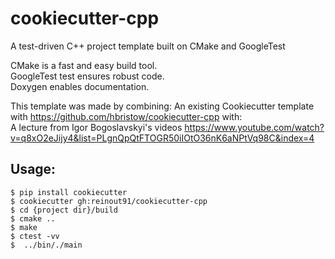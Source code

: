 cookiecutter-cpp
================

A test-driven C++ project template built on CMake and GoogleTest

CMake is a fast and easy build tool.  
GoogleTest test ensures robust code.  
Doxygen enables documentation.

This template was made by combining:
An existing Cookiecutter template with https://github.com/hbristow/cookiecutter-cpp with:  
A lecture from Igor Bogoslavskyi's videos https://www.youtube.com/watch?v=q8xO2eJijy4&list=PLgnQpQtFTOGR50iIOtO36nK6aNPtVq98C&index=4 



Usage:
------

    $ pip install cookiecutter
    $ cookiecutter gh:reinout91/cookiecutter-cpp
    $ cd {project dir}/build
    $ cmake ..
    $ make
    $ ctest -vv
    $  ../bin/./main
    

 
